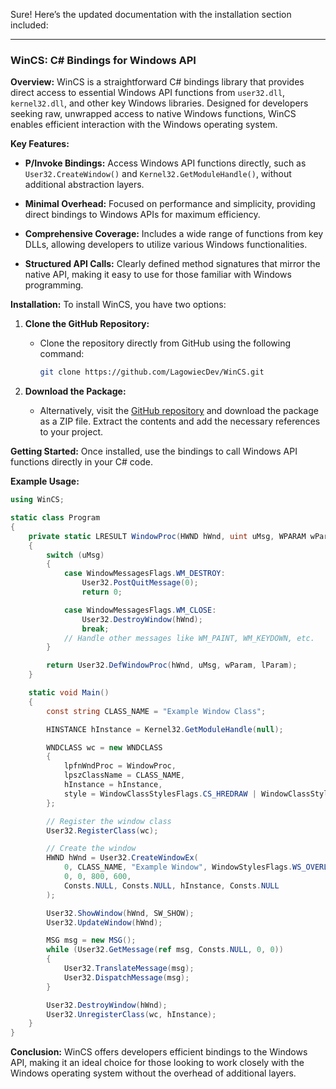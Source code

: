 Sure! Here’s the updated documentation with the installation section included:

---

### WinCS: C# Bindings for Windows API

**Overview:**
WinCS is a straightforward C# bindings library that provides direct access to essential Windows API functions from `user32.dll`, `kernel32.dll`, and other key Windows libraries. Designed for developers seeking raw, unwrapped access to native Windows functions, WinCS enables efficient interaction with the Windows operating system.

**Key Features:**

- **P/Invoke Bindings:** Access Windows API functions directly, such as `User32.CreateWindow()` and `Kernel32.GetModuleHandle()`, without additional abstraction layers.

- **Minimal Overhead:** Focused on performance and simplicity, providing direct bindings to Windows APIs for maximum efficiency.

- **Comprehensive Coverage:** Includes a wide range of functions from key DLLs, allowing developers to utilize various Windows functionalities.

- **Structured API Calls:** Clearly defined method signatures that mirror the native API, making it easy to use for those familiar with Windows programming.

**Installation:**
To install WinCS, you have two options:

1. **Clone the GitHub Repository:**
   - Clone the repository directly from GitHub using the following command:
     ```bash
     git clone https://github.com/LagowiecDev/WinCS.git
     ```

2. **Download the Package:**
   - Alternatively, visit the [GitHub repository](https://github.com/LagowiecDev/WinCS) and download the package as a ZIP file. Extract the contents and add the necessary references to your project.

**Getting Started:**
Once installed, use the bindings to call Windows API functions directly in your C# code.

**Example Usage:**
```csharp
using WinCS;

static class Program
{
    private static LRESULT WindowProc(HWND hWnd, uint uMsg, WPARAM wParam, LPARAM lParam)
    {
        switch (uMsg)
        {
            case WindowMessagesFlags.WM_DESTROY:
                User32.PostQuitMessage(0);
                return 0;

            case WindowMessagesFlags.WM_CLOSE:
                User32.DestroyWindow(hWnd);
                break;
            // Handle other messages like WM_PAINT, WM_KEYDOWN, etc.
        }

        return User32.DefWindowProc(hWnd, uMsg, wParam, lParam);
    }

    static void Main()
    {
        const string CLASS_NAME = "Example Window Class";

        HINSTANCE hInstance = Kernel32.GetModuleHandle(null);

        WNDCLASS wc = new WNDCLASS
        {
            lpfnWndProc = WindowProc,
            lpszClassName = CLASS_NAME,
            hInstance = hInstance,
            style = WindowClassStylesFlags.CS_HREDRAW | WindowClassStylesFlags.CS_VREDRAW
        };

        // Register the window class
        User32.RegisterClass(wc);

        // Create the window
        HWND hWnd = User32.CreateWindowEx(
            0, CLASS_NAME, "Example Window", WindowStylesFlags.WS_OVERLAPPEDWINDOW,
            0, 0, 800, 600,
            Consts.NULL, Consts.NULL, hInstance, Consts.NULL
        );

        User32.ShowWindow(hWnd, SW_SHOW);
        User32.UpdateWindow(hWnd);

        MSG msg = new MSG();
        while (User32.GetMessage(ref msg, Consts.NULL, 0, 0))
        {
            User32.TranslateMessage(msg);
            User32.DispatchMessage(msg);
        }

        User32.DestroyWindow(hWnd);
        User32.UnregisterClass(wc, hInstance);
    }
}
```

**Conclusion:**
WinCS offers developers efficient bindings to the Windows API, making it an ideal choice for those looking to work closely with the Windows operating system without the overhead of additional layers.